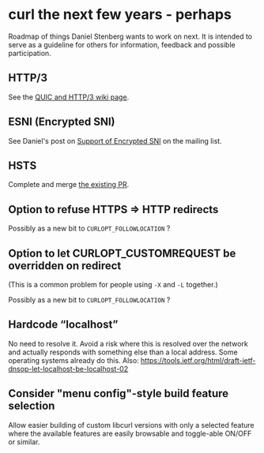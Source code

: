 curl the next few years - perhaps
=================================

Roadmap of things Daniel Stenberg wants to work on next. It is intended to
serve as a guideline for others for information, feedback and possible
participation.

HTTP/3
------

 See the [QUIC and HTTP/3 wiki page](https://github.com/curl/curl/wiki/QUIC).

ESNI (Encrypted SNI)
--------------------

 See Daniel's post on [Support of Encrypted
 SNI](https://curl.haxx.se/mail/lib-2019-03/0000.html) on the mailing list.

HSTS
----

Complete and merge [the existing PR](https://github.com/curl/curl/pull/2682).

Option to refuse HTTPS => HTTP redirects
----------------------------------------

Possibly as a new bit to `CURLOPT_FOLLOWLOCATION` ?

Option to let CURLOPT_CUSTOMREQUEST be overridden on redirect
-------------------------------------------------------------

(This is a common problem for people using `-X` and `-L` together.)

Possibly as a new bit to `CURLOPT_FOLLOWLOCATION` ?

Hardcode “localhost”
--------------------

No need to resolve it. Avoid a risk where this is resolved over the network
and actually responds with something else than a local address. Some operating
systems already do this. Also:
https://tools.ietf.org/html/draft-ietf-dnsop-let-localhost-be-localhost-02

Consider "menu config"-style build feature selection
----------------------------------------------------

Allow easier building of custom libcurl versions with only a selected feature
where the available features are easily browsable and toggle-able ON/OFF or
similar.
